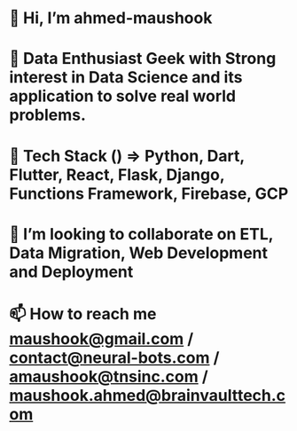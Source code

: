 # 👋 Hi, I’m ahmed-maushook
# 👀 Data Enthusiast Geek with Strong interest in Data Science and its application to solve real world problems.
# 🌱 Tech Stack () => Python, Dart, Flutter, React, Flask, Django, Functions Framework, Firebase, GCP
# 💞️ I’m looking to collaborate on ETL, Data Migration, Web Development and Deployment
# 📫 How to reach me maushook@gmail.com / contact@neural-bots.com / amaushook@tnsinc.com / maushook.ahmed@brainvaulttech.com

<!---
maushook-bot/maushook-bot is a ✨ special ✨ repository because its `README.md` (this file) appears on your GitHub profile.
You can click the Preview link to take a look at your changes.
--->
